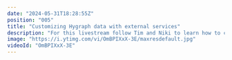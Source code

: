 ```yaml
---
date: "2024-05-31T18:28:55Z"
position: "005"
title: "Customizing Hygraph data with external services"
description: "For this livestream follow Tim and Niki to learn how to customize data with Hygraph and third party services!\n\n\rAsk us any questions in the chat and join the community: https://slack.hygraph.com"
image: "https://i.ytimg.com/vi/OmBPIXxX-3E/maxresdefault.jpg"
videoId: "OmBPIXxX-3E"
---
```



